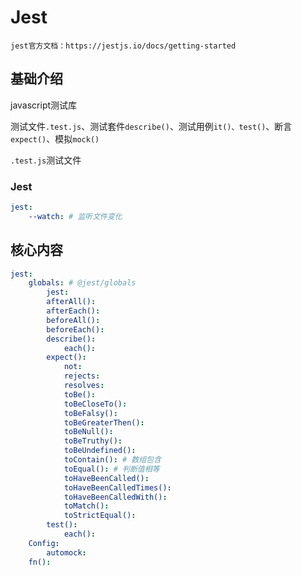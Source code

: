 # Jest

`jest官方文档：https://jestjs.io/docs/getting-started`

## 基础介绍


javascript测试库

测试文件`.test.js`、测试套件`describe()`、测试用例`it()、test()`、断言`expect()`、模拟`mock()`

`.test.js`测试文件


### Jest
```yaml
jest:
    --watch: # 监听文件变化
```


## 核心内容
```yaml
jest:
    globals: # @jest/globals
        jest:
        afterAll():
        afterEach():
        beforeAll():
        beforeEach():
        describe():
            each():
        expect():
            not:
            rejects:
            resolves:
            toBe():
            toBeCloseTo():
            toBeFalsy():
            toBeGreaterThen():
            toBeNull():
            toBeTruthy():
            toBeUndefined():
            toContain(): # 数组包含
            toEqual(): # 判断值相等
            toHaveBeenCalled():
            toHaveBeenCalledTimes():
            toHaveBeenCalledWith():
            toMatch():
            toStrictEqual():
        test():
            each():
    Config:
        automock:
    fn():
```